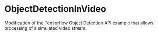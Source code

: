 # ObjectDetectionInVideo
Modification of the Tensorflow Object Detection API example that allows processing of a simulated video stream.
